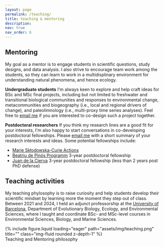 ```yaml
---
layout: page
permalink: /teaching/
title: teaching & mentoring
description: 
nav: true
nav_order: 6
---
```


## Mentoring
My goal as a mentor is to engage students in scientific questions, study designs, and data analysis. I also strive to encourage team work among the students, so they can learn to work in a multidisplinary environment for understanding natural phenomena, and hence ecology.

**Undergraduate students**
I'm always keen to explore and help craft ideas for BSc and MSc final projects, including but not limited to freshwater and transitional biological communities and responses to environmental change, metacommunities and biogeography (i.e., local and regional drivers of change), and paleolimnology (i.e., multi-proxy time series analyses). Feel free to [email me](emailto:xavier.benito@irta.cat) if you are interested to co-design such a project together.

**Postdoctoral researchers**
If you think my research lines are a good fit for your interests, I'm also happy to start conversations in co-developing postdoctoral fellowships. Please [email me](emailto:xavier.benito@irta.cat) with a short summary of your research interests and ideas. Some potential fellowships include:
- [Marie Skłodowska-Curie Actions](https://marie-sklodowska-curie-actions.ec.europa.eu/calls/msca-postdoctoral-fellowships-2025)
- [Beatriu de Pinós Programm](https://agaur.gencat.cat/en/beques-i-ajuts/convocatories-per-temes/Ajuts-postdoctorals-Beatriu-de-Pinos-BP-2024) 3-year postdoctoral fellowship 
- [Juan de la Cierva](http://www.aei.gob.es/convocatorias/buscador-convocatorias/ayudas-contratos-juan-cierva-2024) 3-year postdoctoral fellowship (less than 2 years post PhD defense)



## Teaching activities

My teaching phylosophy is to raise curiosity and help students develop their scientific mindset by learning more the moment they step out of class. Between 2021 and 2024, I held an adjunct professorship at the [University of Barcelona](https://www.ub.edu), Department of Evolutionary Biology, Ecology, and Environmental Sciences, where I taught and coordinate BSc- and MSc-level courses in Environmental Sciences, Biology, and Marine Sciences.

<div class="row">
    <div class="col-sm mt-3 mt-md-0">
        {% include figure.liquid loading="eager" path="assets/img/teaching.png" title="" class="img-fluid rounded z-depth-1" %}
    </div>
</div>
<div class="caption">
    Teaching and Mentoring philosophy
</div>

